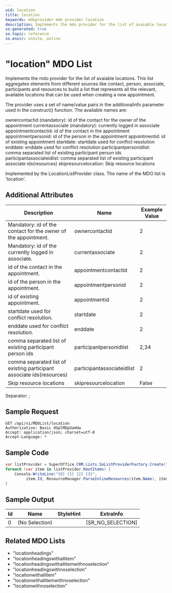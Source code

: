 ```yaml
---
uid: location
title: location
keywords: mdoprovider mdo provider location
description: Implements the mdo provider for the list of avaiable locations. This list aggregates elements from different sources like contact, person, associate, participants and resources to build a list that represents all the relevant, available locations that can be used when creating a new appointment. The provider uses a set of name/value pairs in the additionalinfo parameter used in the construct() function. The available names are - ownercontactid (mandatory) - id of the contact for the owner of the appointment currentassociate (mandatory) - currently logged in associate appointmentcontactid - id of the contact in the appointment appointmentpersonid - id of the person in the appointment appointmentid - id of existing appointment startdate - startdate used for conflict resolution enddate - enddate used for conflict resolution participantpersonidlist - comma separated list of existing participant person ids participantassociateidlist - comma separated list of existing participant associate ids(resources) skipresourcelocation - Skip resource locations
so.generated: true
so.topic: reference
so.envir: onsite, online
---
```


# "location" MDO List
Implements the mdo provider for the list of avaiable locations. This list aggregates elements
from different sources like contact, person, associate, participants and resources to build
a list that represents all the relevant, available locations that can be used when creating
a new appointment.

The provider uses a set of name/value pairs in the additionalinfo parameter used in the construct()
function. The available names are:

ownercontactid (mandatory):     id of the contact for the owner of the appointment
currentassociate (mandatory):   currently logged in associate
appointmentcontactid:           id of the contact in the appointment
appointmentpersonid:            id of the person in the appointment
appointmentid:                  id of existing appointment
startdate:                      startdate used for conflict resolution
enddate:                        enddate used for conflict resolution
participantpersonidlist:        comma separated list of existing participant person ids
participantassociateidlist:     comma separated list of existing participant associate ids(resources)
skipresourcelocation:           Skip resource locations



Implemented by the <see cref="T:SuperOffice.CRM.Lists.LocationListProvider">LocationListProvider</see> class.
The name of the MDO list is 'location'.

## Additional Attributes

| Description | Name | Example Value |
|-----|-----|------|
|Mandatory: id of the contact for the owner of the appointment.| ownercontactid|2|
|Mandatory: id of the currently logged in associate.| currentassociate|2|
|id of the contact in the appointment.| appointmentcontactid|2|
|id of the person in the appointment.| appointmentpersonid|2|
|id of existing appointment.| appointmentid|2|
|startdate used for conflict resolution.| startdate|2|
|enddate used for conflict resolution.| enddate|2|
|comma separated list of existing participant person ids| participantpersonidlist|2,34|
|comma separated list of existing participant associate ids(resources)| participantassociateidlist|2|
|Skip resource locations| skipresourcelocation|False|

Separator: ;





## Sample Request

```http!
GET /api/v1/MDOList/location
Authorization: Basic dGplMDpUamUw
Accept: application/json; charset=utf-8
Accept-Language: *

```

## Sample Code
```cs
var listProvider = SuperOffice.CRM.Lists.SoListProviderFactory.Create("location", forceFlatList: true);
foreach (var item in listProvider.RootItems) {
    Console.WriteLine("{0} {1} {2} {3}", 
         item.Id, ResourceManager.ParseInlineResources(item.Name), item.StyleHint, item.ExtraInfo);
}
```

## Sample Output

|Id   | Name  |StyleHint|ExtraInfo |
| --- | ----- | ------- | -------- |
|0|(No Selection)||[SR_NO_SELECTION]|


## Related MDO Lists

* "locationheadings"
* "locationheadingswithallitem"
* "locationheadingswithallitemwithnoselection"
* "locationheadingswithnoselection"
* "locationwithallitem"
* "locationwithallitemwithnoselection"
* "locationwithnoselection"
